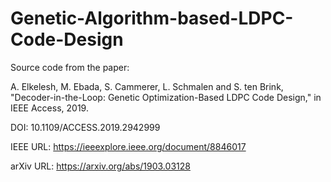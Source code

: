 ﻿# Genetic-Algorithm-based-LDPC-Code-Design
Source code from the paper: 

A. Elkelesh, M. Ebada, S. Cammerer, L. Schmalen and S. ten Brink, "Decoder-in-the-Loop: Genetic Optimization-Based LDPC Code Design," in IEEE Access, 2019.

DOI: 10.1109/ACCESS.2019.2942999

IEEE URL: https://ieeexplore.ieee.org/document/8846017

arXiv URL: https://arxiv.org/abs/1903.03128
